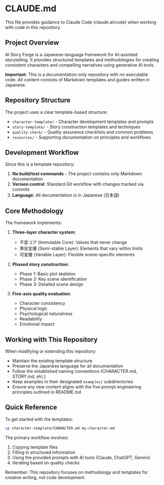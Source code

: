 # CLAUDE.md

This file provides guidance to Claude Code (claude.ai/code) when working with code in this repository.

## Project Overview

AI Story Forge is a Japanese-language framework for AI-assisted storytelling. It provides structured templates and methodologies for creating consistent characters and compelling narratives using generative AI tools.

**Important**: This is a documentation-only repository with no executable code. All content consists of Markdown templates and guides written in Japanese.

## Repository Structure

The project uses a clear template-based structure:

- `character-template/` - Character development templates and prompts
- `story-template/` - Story construction templates and techniques  
- `quality-check/` - Quality assurance checklists and common problems
- `resources/` - Supporting documentation on principles and workflows

## Development Workflow

Since this is a template repository:

1. **No build/test commands** - The project contains only Markdown documentation
2. **Version control**: Standard Git workflow with changes tracked via commits
3. **Language**: All documentation is in Japanese (日本語)

## Core Methodology

The framework implements:

1. **Three-layer character system**:
   - 不変コア (Immutable Core): Values that never change
   - 準安定層 (Semi-stable Layer): Elements that vary within limits
   - 可変層 (Variable Layer): Flexible scene-specific elements

2. **Phased story construction**:
   - Phase 1: Basic plot skeleton
   - Phase 2: Key scene identification
   - Phase 3: Detailed scene design

3. **Five-axis quality evaluation**:
   - Character consistency
   - Physical logic
   - Psychological naturalness
   - Readability
   - Emotional impact

## Working with This Repository

When modifying or extending this repository:

- Maintain the existing template structure
- Preserve the Japanese language for all documentation
- Follow the established naming conventions (CHARACTER.md, STORY.md, etc.)
- Keep examples in their designated `examples/` subdirectories
- Ensure any new content aligns with the five prompt engineering principles outlined in README.md

## Quick Reference

To get started with the templates:
```bash
cp character-template/CHARACTER.md my-character.md
```

The primary workflow involves:
1. Copying template files
2. Filling in structured information
3. Using the provided prompts with AI tools (Claude, ChatGPT, Gemini)
4. Iterating based on quality checks

Remember: This repository focuses on methodology and templates for creative writing, not code development.